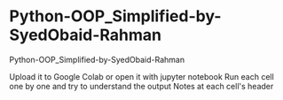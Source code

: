 # Python-OOP_Simplified-by-SyedObaid-Rahman
Python-OOP_Simplified-by-SyedObaid-Rahman

Upload it to Google Colab or open it with jupyter notebook
Run each cell one by one and try to understand the output
Notes at each cell's header
